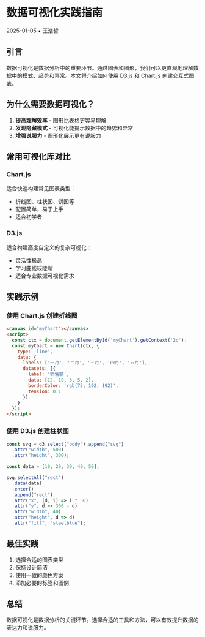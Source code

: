 # 数据可视化实践指南

2025-01-05 • 王浩哲

## 引言

数据可视化是数据分析中的重要环节。通过图表和图形，我们可以更直观地理解数据中的模式、趋势和异常。本文将介绍如何使用 D3.js 和 Chart.js 创建交互式图表。

## 为什么需要数据可视化？

1. **提高理解效率** - 图形比表格更容易理解
2. **发现隐藏模式** - 可视化能揭示数据中的趋势和异常
3. **增强说服力** - 图形化展示更有说服力

## 常用可视化库对比

### Chart.js
适合快速构建常见图表类型：
- 折线图、柱状图、饼图等
- 配置简单，易于上手
- 适合初学者

### D3.js
适合构建高度自定义的复杂可视化：
- 灵活性极高
- 学习曲线较陡峭
- 适合专业数据可视化需求

## 实践示例

### 使用 Chart.js 创建折线图

```html
<canvas id="myChart"></canvas>
<script>
  const ctx = document.getElementById('myChart').getContext('2d');
  const myChart = new Chart(ctx, {
    type: 'line',
    data: {
      labels: ['一月', '二月', '三月', '四月', '五月'],
      datasets: [{
        label: '销售额',
        data: [12, 19, 3, 5, 2],
        borderColor: 'rgb(75, 192, 192)',
        tension: 0.1
      }]
    }
  });
</script>
```

### 使用 D3.js 创建柱状图

```javascript
const svg = d3.select("body").append("svg")
  .attr("width", 500)
  .attr("height", 300);

const data = [10, 20, 30, 40, 50];

svg.selectAll("rect")
  .data(data)
  .enter()
  .append("rect")
  .attr("x", (d, i) => i * 50)
  .attr("y", d => 300 - d)
  .attr("width", 40)
  .attr("height", d => d)
  .attr("fill", "steelblue");
```

## 最佳实践

1. 选择合适的图表类型
2. 保持设计简洁
3. 使用一致的颜色方案
4. 添加必要的标签和图例

## 总结

数据可视化是数据分析的关键环节。选择合适的工具和方法，可以有效提升数据的表达力和说服力。